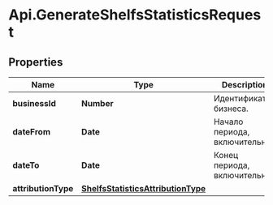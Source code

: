 # Api.GenerateShelfsStatisticsRequest

## Properties

Name | Type | Description | Notes
------------ | ------------- | ------------- | -------------
**businessId** | **Number** | Идентификатор бизнеса. | 
**dateFrom** | **Date** | Начало периода, включительно. | 
**dateTo** | **Date** | Конец периода, включительно. | 
**attributionType** | [**ShelfsStatisticsAttributionType**](ShelfsStatisticsAttributionType.md) |  | 


